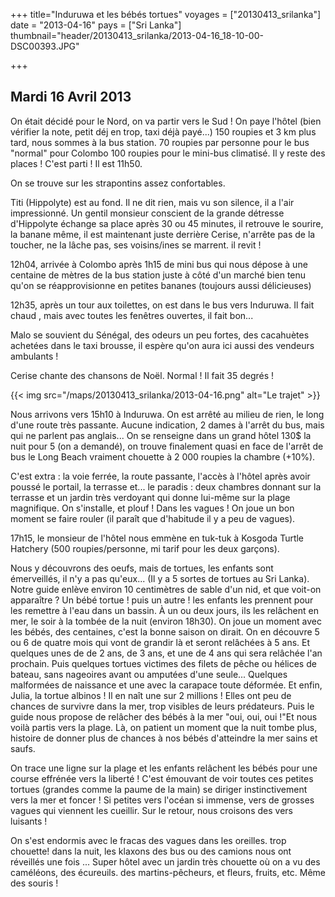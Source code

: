 +++
title="Induruwa et les bébés tortues"
voyages = ["20130413_srilanka"]
date = "2013-04-16"
pays = ["Sri Lanka"]
thumbnail="header/20130413_srilanka/2013-04-16_18-10-00-DSC00393.JPG"

+++


## Mardi 16 Avril 2013

On était décidé pour le Nord, on va partir vers le Sud !  On paye l'hôtel (bien vérifier la note, petit déj en trop, taxi déjà payé...)
150 roupies et 3 km plus tard, nous sommes à la bus station.
70 roupies par personne pour le bus "normal" pour Colombo 100 roupies pour le mini-bus climatisé. Il y reste des places ! C'est parti ! Il est 11h50.

On se trouve sur les strapontins assez confortables.

Titi (Hippolyte) est au fond. Il ne dit rien, mais vu son silence, il a l'air impressionné. Un gentil monsieur conscient de la grande détresse d'Hippolyte échange sa place après 30 ou 45 minutes, il retrouve le sourire, la banane même, il est maintenant juste derrière Cerise, n'arrête pas de la toucher, ne la lâche pas, ses voisins/ines se marrent. il revit !


12h04, arrivée à Colombo après 1h15 de mini bus qui nous dépose à une centaine de mètres de la bus station juste à côté d'un marché bien tenu qu'on se réapprovisionne en petites bananes (toujours aussi délicieuses)

12h35, après un tour aux toilettes, on est dans le bus vers Induruwa.
Il fait chaud , mais avec toutes les fenêtres ouvertes, il fait bon...

Malo se souvient du Sénégal, des odeurs un peu fortes, des cacahuètes achetées dans le taxi brousse, il espère qu'on aura ici aussi des vendeurs ambulants !

Cerise chante des chansons de Noël. Normal ! Il fait 35 degrés !

{{< img src="/maps/20130413_srilanka/2013-04-16.png" alt="Le trajet" >}}


Nous arrivons  vers 15h10 à Induruwa. On est arrêté au milieu de rien, le long d'une route très passante. Aucune indication, 2 dames à l'arrêt du bus, mais qui ne parlent pas anglais... On se renseigne dans un grand hôtel 130$ la nuit pour 5 (on a demandé), on trouve finalement quasi en face de l'arrêt de bus le Long Beach vraiment chouette à 2 000 roupies la chambre (+10%). 

C'est extra : la voie ferrée, la route passante, l'accès à l'hôtel après avoir poussé le portail, la terrasse et... le paradis : deux chambres donnant sur la terrasse et un jardin très verdoyant qui donne lui-même sur la plage magnifique. On s'installe, et plouf ! Dans les vagues ! On joue un bon moment se faire rouler (il paraît que d'habitude il y a peu de vagues).

17h15, le monsieur de l'hôtel nous emmène en tuk-tuk à Kosgoda Turtle Hatchery (500 roupies/personne, mi tarif pour les deux garçons).

Nous y découvrons des oeufs, mais de tortues, les enfants sont émerveillés, il n'y a pas qu'eux... (Il y a 5 sortes de tortues au Sri Lanka). Notre guide enlève environ 10 centimètres de sable d'un nid, et que voit-on apparaître ? Un bébé tortue ! puis un autre ! les enfants les prennent pour les remettre à l'eau dans un bassin. À un ou deux jours, ils les relâchent en mer, le soir à la tombée de la nuit (environ 18h30). On joue un moment avec les bébés, des centaines, c'est la bonne saison on dirait. On en découvre 5 ou 6 de quatre mois qui vont de grandir là et seront relâchées à 5 ans. Et quelques unes de de 2 ans, de 3 ans, et une de 4 ans qui sera relâchée l'an prochain. Puis quelques tortues victimes des filets de pêche ou hélices de bateau, sans nageoires avant ou amputées d'une seule... Quelques malformées de naissance et une avec la carapace toute déformée. Et enfin, Julia, la tortue albinos ! Il en naît une sur 2 millions ! Elles ont peu de chances de survivre dans la mer, trop visibles de leurs prédateurs. Puis le guide nous propose de relâcher des bébés à la mer "oui, oui, oui !"Et nous voilà partis vers la plage. Là, on patient un moment que la nuit tombe plus, histoire de donner plus de chances à nos bébés d'atteindre la mer sains et saufs.

On trace une ligne sur la plage et les enfants relâchent les bébés pour une course effrénée vers la liberté ! C'est émouvant de voir toutes ces petites tortues (grandes comme la paume de la main) se diriger instinctivement vers la mer et foncer ! Si petites vers l'océan si immense, vers de grosses vagues qui viennent les cueillir. Sur le retour, nous croisons des vers luisants !

On s'est endormis avec le fracas des vagues dans les oreilles. trop chouette! dans la nuit, les klaxons des bus ou des camions nous ont réveillés une fois ... Super hôtel avec un jardin très chouette où on a vu des caméléons, des écureuils. des martins-pêcheurs, et fleurs, fruits, etc. Même des souris !


